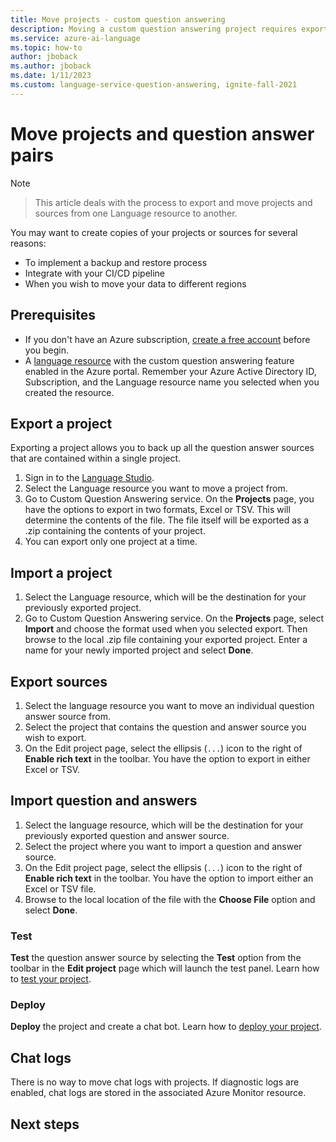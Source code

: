 ```yaml
---
title: Move projects - custom question answering
description: Moving a custom question answering project requires exporting a project from one resource, and then importing into another.
ms.service: azure-ai-language
ms.topic: how-to
author: jboback
ms.author: jboback
ms.date: 1/11/2023
ms.custom: language-service-question-answering, ignite-fall-2021
---
```

# Move projects and question answer pairs

> [!NOTE]

> This article deals with the process to export and move projects and sources from one Language resource to another.

You may want to create copies of your projects or sources for several reasons:

* To implement a backup and restore process
* Integrate with your CI/CD pipeline
* When you wish to move your data to different regions

## Prerequisites

* If you don't have an Azure subscription, [create a free account](https://azure.microsoft.com/free/cognitive-services/) before you begin.
* A [language resource](https://aka.ms/create-language-resource) with the custom question answering feature enabled in the Azure portal. Remember your Azure Active Directory ID, Subscription, and the Language resource name you selected when you created the resource.

## Export a project

Exporting a project allows you to back up all the question answer sources that are contained within a single project.

1. Sign in to the [Language Studio](https://language.azure.com/).
1. Select the Language resource you want to move a project from.
1. Go to Custom Question Answering service. On the **Projects** page, you have the options to export in two formats, Excel or TSV. This will determine the contents of the file. The file itself will be exported as a .zip containing the contents of your project.
2. You can export only one project at a time.

## Import a project  

1. Select the Language resource, which will be the destination for your previously exported project.
1. Go to Custom Question Answering service. On the **Projects** page, select **Import** and choose the format used when you selected export. Then browse to the local .zip file containing your exported project. Enter a name for your newly imported project and select **Done**.

## Export sources

1. Select the language resource you want to move an individual question answer source from.
1. Select the project that contains the question and answer source you wish to export.
1. On the Edit project page, select the ellipsis (`...`) icon to the right of **Enable rich text** in the toolbar. You have the option to export in either Excel or TSV.

## Import question and answers

1. Select the language resource, which will be the destination for your previously exported question and answer source.
1. Select the project where you want to import a question and answer source.
1. On the Edit project page, select the ellipsis (`...`) icon to the right of **Enable rich text** in the toolbar. You have the option to import either an Excel or TSV file.
1. Browse to the local location of the file with the **Choose File** option and select **Done**.

<!-- TODO: Replace Link-->
### Test

**Test** the question answer source by selecting the **Test** option from the toolbar in the **Edit project** page which will launch the test panel. Learn how to [test your project](../../../qnamaker/How-To/test-knowledge-base.md).

### Deploy

<!-- TODO: Replace Link-->
**Deploy** the project and create a chat bot. Learn how to [deploy your project](../../../qnamaker/Quickstarts/create-publish-knowledge-base.md#publish-the-knowledge-base).

## Chat logs

There is no way to move chat logs with projects. If diagnostic logs are enabled, chat logs are stored in the associated Azure Monitor resource.

## Next steps

<!-- TODO: Replace Link-->

